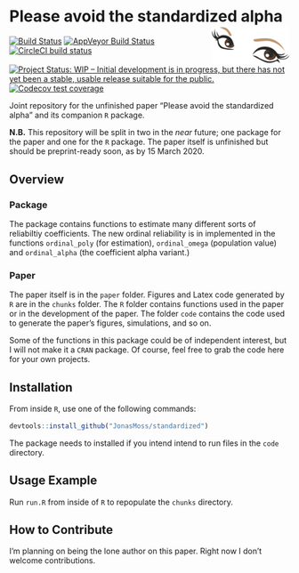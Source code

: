 
<!-- README.md is generated from README.Rmd. Please edit that file -->

# Please avoid the standardized alpha <img src="man/figures/logo.png" align="right" width="140" height="70" />

[![Build
Status](https://travis-ci.com/JonasMoss/standardized.svg?branch=master)](https://travis-ci.org/JonasMoss/standardized)
[![AppVeyor Build
Status](https://ci.appveyor.com/api/projects/status/github/JonasMoss/standardized?branch=master&svg=true)](https://ci.appveyor.com/project/JonasMoss/standardized)
[![CircleCI build
status](https://circleci.com/gh/JonasMoss/standardized.svg?style=svg)](https://circleci.com/gh/JonasMoss/standardized)
[![Project Status: WIP – Initial development is in progress, but there
has not yet been a stable, usable release suitable for the
public.](https://www.repostatus.org/badges/latest/wip.svg)](https://www.repostatus.org/#wip)
[![Codecov test
coverage](https://codecov.io/gh/JonasMoss/standardized/branch/master/graph/badge.svg)](https://codecov.io/gh/JonasMoss/standardized?branch=master)

<!--[![Project Status: Active – The project has reached a stable, usable state and is being actively developed.](https://www.repostatus.org/badges/latest/active.svg)](https://www.repostatus.org/#active)-->

<!--[![Project Status: Unsupported – The project has reached a stable, usable state but the author(s) have ceased all work on it. A new maintainer may be desired.](https://www.repostatus.org/badges/latest/unsupported.svg)](https://www.repostatus.org/#unsupported) -->

<!--[![DOI](https://zenodo.org/badge/120678148.svg)](https://zenodo.org/badge/latestdoi/120678148) -->

Joint repository for the unfinished paper “Please avoid the standardized
alpha” and its companion `R` package.

**N.B.** This repository will be split in two in the *near* future; one
package for the paper and one for the `R` package. The paper itself is
unfinished but should be preprint-ready soon, as by 15 March 2020.

## Overview

### Package

The package contains functions to estimate many different sorts of
reliabiltiy coefficients. The new ordinal reliability is in implemented
in the functions `ordinal_poly` (for estimation), `ordinal_omega`
(population value) and `ordinal_alpha` (the coefficient alpha variant.)

### Paper

The paper itself is in the `paper` folder. Figures and Latex code
generated by `R` are in the `chunks` folder. The `R` folder contains
functions used in the paper or in the development of the paper. The
folder `code` contains the code used to generate the paper’s figures,
simulations, and so on.

Some of the functions in this package could be of independent interest,
but I will not make it a `CRAN` package. Of course, feel free to grab
the code here for your own projects.

## Installation

From inside `R`, use one of the following commands:

``` r
devtools::install_github("JonasMoss/standardized")
```

The package needs to installed if you intend intend to run files in the
`code` directory.

## Usage Example

Run `run.R` from inside of `R` to repopulate the `chunks` directory.

## How to Contribute

I’m planning on being the lone author on this paper. Right now I don’t
welcome contributions.

